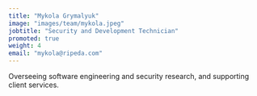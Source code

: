 ```yaml
---
title: "Mykola Grymalyuk"
image: "images/team/mykola.jpeg"
jobtitle: "Security and Development Technician"
promoted: true
weight: 4
email: "mykola@ripeda.com"
---
```


Overseeing software engineering and security research, and supporting client services.